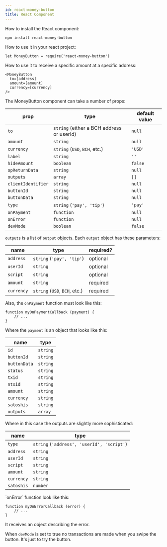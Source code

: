 ```yaml
---
id: react-money-button
title: React Component
---
```


How to install the React component:

```
npm install react-money-button
```

How to use it in your react project:

```
let MoneyButton = require('react-money-button')
```

How to use it to receive a specific amount at a specific address:

```
<MoneyButton
  to=[address]
  amount=[amount]
  currency=[currency]
/>
```

The MoneyButton component can take a number of props:

| prop               | type                                      | default value  |
| ------------------ | ----------------------------------------- | -------------- |
| `to`               | `string` (either a BCH address or userId) | `null`         |
| `amount`           | `string`                                  | `null`         |
| `currency`         | `string` (`USD`, `BCH`, etc.)             | `'USD'`        |
| `label`            | `string`                                  | `''`           |
| `hideAmount`       | `boolean`                                 | `false`        |
| `opReturnData`     | `string`                                  | `null`         |
| `outputs`          | `array`                                   | `[]`           |
| `clientIdentifier` | `string`                                  | `null`         |
| `buttonId`         | `string`                                  | `null`         |
| `buttonData`       | `string`                                  | `null`         |
| `type`             | `string` (`'pay', 'tip'`)                 | `'pay'`        |
| `onPayment`        | `function`                                | `null`         |
| `onError`          | `function`                                | `null`         |
| `devMode`          | `boolean`                                 | `false`        |

`outputs` is a list of `output` objects. Each `output` object has these parameters:

| name       | type                          | required? |
| ---------- | ----------------------------- | --------- |
| `address`  | `string` (`'pay', 'tip'`)     | optional  |
| `userId`   | `string`                      | optional  |
| `script`   | `string`                      | optional  |
| `amount`   | `string`                      | required  |
| `currency` | `string` (`USD`, `BCH`, etc.) | required  |

Also, the `onPayment` function must look like this:

```
function myOnPaymentCallback (payment) {
    // ...
}
```

Where the `payment` is an object that looks like this:

| name         | type     |
| ------------ | -------- |
| `id`         | `string` |
| `buttonId`   | `string` |
| `buttonData` | `string` |
| `status`     | `string` |
| `txid`       | `string` |
| `ntxid`      | `string` |
| `amount`     | `string` |
| `currency`   | `string` |
| `satoshis`   | `string` |
| `outputs`    | `array`  |

Where in this case the outputs are slightly more sophisticated:

| name       | type                                       |
| ---------- | ------------------------------------------ |
| `type`     | `string` (`'address', 'userId', 'script'`) |
| `address`  | `string`                                   |
| `userId`   | `string`                                   |
| `script`   | `string`                                   |
| `amount`   | `string`                                   |
| `currency` | `string`                                   |
| `satoshis` | `number`                                   |


´onError´ function look like this:

```
function myOnErrorCallback (error) {
    // ...
}
```

It receives an object describing the error.


When `devMode` is set to true no transactions are made when you swipe the button. It's just to try
the button.
